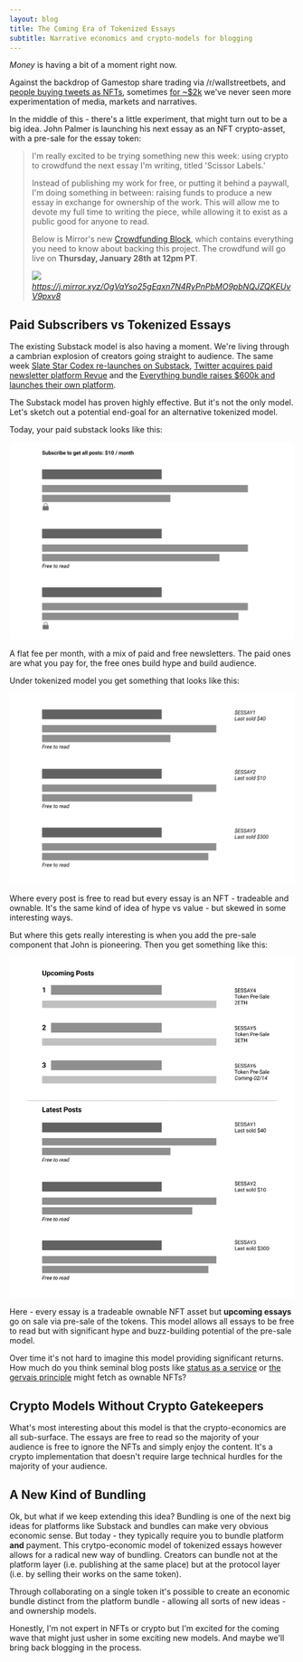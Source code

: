 ```yaml
---
layout: blog
title: The Coming Era of Tokenized Essays
subtitle: Narrative economics and crypto-models for blogging
---
```


*Money* is having a bit of a moment right now.

Against the backdrop of Gamestop share trading via /r/wallstreetbets, and [people buying tweets as NFTs](https://twitter.com/whatdotcd/status/1341098300234211330), sometimes [for ~$2k](https://v.cent.co/tweet/923196967727124481) we've never seen more experimentation of media, markets and narratives.

In the middle of this - there's a little experiment, that might turn out to be a big idea. John Palmer is launching his next essay as an NFT crypto-asset, with a pre-sale for the essay token:

<blockquote class="quoteback" darkmode="" data-title="Using%20an%20Ethereum%20NFT%20to%20Crowdfund%20my%20Writing" data-author="John Palmer" cite="https://j.mirror.xyz/OgVaYso25gEqxn7N4RyPnPbMO9pbNQJZQKEUvV9pxv8">
<p>I'm really excited to be trying something new this week: using crypto to crowdfund the next essay I'm writing, titled 'Scissor Labels.'</p>
<p>Instead of publishing my work for free, or putting it behind a paywall, I'm doing something in between: raising funds to produce a new essay in exchange for ownership of the work. This will allow me to devote my full time to writing the piece, while allowing it to exist as a public good for anyone to read.</p>
<p>Below is Mirror's new <a href="https://dev.mirror.xyz/llJ_AboiDJwB_ZAFz-CXU7fL2p8v5Wz6MjfluLafewQ" target="_blank" rel="noopener">Crowdfunding Block</a>, which contains everything you need to know about backing this project. The crowdfund will go live on <strong>Thursday, January 28th at 12pm PT</strong>.</p>
<img src="https://tomcritchlow.com/images/tokenized-presale.png" />
<footer> <cite><a href="https://j.mirror.xyz/OgVaYso25gEqxn7N4RyPnPbMO9pbNQJZQKEUvV9pxv8">https://j.mirror.xyz/OgVaYso25gEqxn7N4RyPnPbMO9pbNQJZQKEUvV9pxv8</a></cite></footer>
</blockquote>
<script note="" src="https://cdn.jsdelivr.net/gh/Blogger-Peer-Review/quotebacks@1/quoteback.js"></script>

## Paid Subscribers vs Tokenized Essays

The existing Substack model is also having a moment. We're living through a cambrian explosion of creators going straight to audience. The same week [Slate Star Codex re-launches on Substack](https://astralcodexten.substack.com/p/still-alive), [Twitter acquires paid newsletter platform Revue](https://blog.twitter.com/en_us/topics/company/2021/making-twitter-a-better-home-for-writers.html) and the [Everything bundle raises $600k and launches their own platform](https://every.to/letter).

The Substack model has proven highly effective. But it's not the only model. Let's sketch out a potential end-goal for an alternative tokenized model.

Today, your paid substack looks like this:

![](/images/paid-subscribers.png)

A flat fee per month, with a mix of paid and free newsletters. The paid ones are what you pay for, the free ones build hype and build audience.

Under tokenized model you get something that looks like this:

![](/images/tokenized-model.png)

Where every post is free to read but every essay is an NFT - tradeable and ownable. It's the same kind of idea of hype vs value - but skewed in some interesting ways.

But where this gets really interesting is when you add the pre-sale component that John is pioneering. Then you get something like this:

![](/images/tokenized-presale-2.png)

Here - every essay is a tradeable ownable NFT asset but **upcoming essays** go on sale via pre-sale of the tokens. This model allows all essays to be free to read but with significant hype and buzz-building potential of the pre-sale model.

Over time it's not hard to imagine this model providing significant returns. How much do you think seminal blog posts like [status as a service](https://www.eugenewei.com/blog/2019/2/19/status-as-a-service) or [the gervais principle](https://www.ribbonfarm.com/2009/10/07/the-gervais-principle-or-the-office-according-to-the-office/) might fetch as ownable NFTs?

## Crypto Models Without Crypto Gatekeepers

What's most interesting about this model is that the crypto-economics are all sub-surface. The essays are free to read so the majority of your audience is free to ignore the NFTs and simply enjoy the content. It's a crypto implementation that doesn't require large technical hurdles for the majority of your audience.

## A New Kind of Bundling

Ok, but what if we keep extending this idea? Bundling is one of the next big ideas for platforms like Substack and bundles can make very obvious economic sense. But today - they typically require you to bundle platform **and** payment. This crytpo-economic model of tokenized essays however allows for a radical new way of bundling. Creators can bundle not at the platform layer (i.e. publishing at the same place) but at the protocol layer (i.e. by selling their works on the same token).

Through collaborating on a single token it's possible to create an economic bundle distinct from the platform bundle - allowing all sorts of new ideas - and ownership models.

Honestly, I'm not expert in NFTs or crypto but I'm excited for the coming wave that might just usher in some exciting new models. And maybe we'll bring back blogging in the process.

